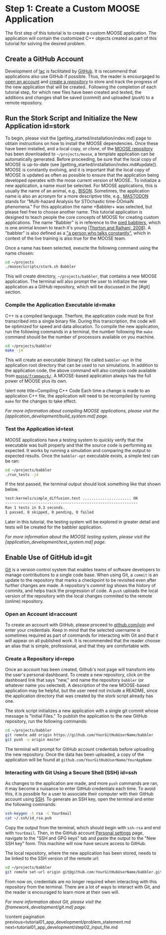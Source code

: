 # Step 1: Create a Custom MOOSE Application

The first step of this tutorial is to create a custom MOOSE application. The application will contain the customized C++ objects created as part of this tutorial for solving the desired problem.

## Create a GitHub Account

Development of [!ac](MOOSE) is facilitated by [GitHub](https://github.com). It is recommend that applications
also use GitHub if possible. Thus, the reader is encourgaged to [open an account](#account) and [create a *repository*](#repo) to store and track the progress of the new application that will be created.. Following the completion of each tutorial step, for which new files have been created and tested, the additions and changes shall be saved (*commit*) and uploaded (*push*) to a remote repository.

## Run the Stork Script and Initialize the New Application id=stork

To begin, please visit the [getting_started/installation/index.md] page to obtain instructions on how to install the MOOSE dependencies. Once these have been installed, and a local copy, or *clone*, of the [MOOSE repository](https://github.com/idaholab/moose) has been downloaded to `~/projects/moose`, a template application can be automatically generated. Before proceeding, be sure that the local copy of MOOSE is up-to-date (see [getting_started/installation/index.md#update]). MOOSE is constantly evolving, and it is important that the local copy of MOOSE is updated as often as possible to ensure that the application being developed operates with the mose current version of MOOSE..
To initialize a new application, a name must be selected. For MOOSE applications, this is usually the name of an animal, e.g., [BISON](https://mooseframework.org/bison/). Sometimes, the application name is also an acronym for a more descriptive title, e.g., [MASTODON](https://mooseframework.org/mastodon/) stands for "Multi-hazard Analysis for STOchastic time-DOmaiN phenomena."
For this application the name +Babbler+ was selected, but please feel free to choose another name. This tutorial application is designed to teach people the core concepts of MOOSE for creating custom applications. The name "Babbler" is in reference to the [pied babblers](https://en.wikipedia.org/wiki/Southern_pied_babbler), which is one animial known to teach it's young [(Thorton and Raihani, 2008)](https://doi.org/10.1016/j.anbehav.2007.12.014). A "babbler" is also defined as a ["a person who talks constantly"](https://www.merriam-webster.com/thesaurus/babbler), which in context of the live training is also true for the MOOSE team.

Once a name has been selected, exeucte the following command using the name chosen:

```bash
cd ~/projects
./moose/scripts/stork.sh Babbler
```

This will create directory, `~/projects/babbler`, that contains a new MOOSE application. The terminal will also prompt the user to initialize the new application as a GitHub repository, which will be discussed in the [#git] section.

### Compile the Application Executable id=make

C++ is a compiled language. Therfore, the application code must be first transcribed into a single binary file. During this transcription, the code will be optimized for speed and data allocation. To compile the new application, run the following commands in a terminal, the number following the `make` command should be the number of processors available on you machine.

```bash
cd ~/projects/babbler
make -j4
```

This will create an executable (binary) file called `babbler-opt` in the application root directory that can be used to run simulations. In addition to the application code, the above command will also compile code available from [`moose/framework/`](https://github.com/idaholab/moose/tree/master/framework). A MOOSE-based application always has the full power of MOOSE plus its own.

!alert note title=Compiling C++ Code
Each time a change is made to an application C++ file, the application will need to be recompiled by running `make` for the changes to take effect.

*For more information about compiling MOOSE applications, please visit the [application_development/build_system.md] page.*

### Test the Application id=test

MOOSE applications have a testing system to quickly verify that the executable was built properly and that the source code is performing as expected. It works by running a simulation and comparing the output to expected results. Once the `babbler-opt` executable exists, a simple test can be ran:

```bash
cd ~/projects/babbler
./run_tests -j4
```

If the test passed, the terminal output should look something like that shown below.

```bash
test:kernels/simple_diffusion.test ...................... OK
------------------------------------------------------------
Ran 1 tests in 0.3 seconds.
1 passed, 0 skipped, 0 pending, 0 failed
```

Later in this tutorial, the testing system will be explored in greater detail and tests will be created for the babbler application.

*For more information about the MOOSE testing system, please visit the [application_development/test_system.md] page.*

## Enable Use of GitHub id=git

[Git](https://git-scm.com) is a version control system that enables teams of software developers to manage contributions to a single code base. When using Git, a `commit` is an update to the repository that marks a checkpoint to be revisited even after further changes are made. A repository's *commit log* shows the history of commits, and helps track the progression of code. A `push` uploads the local version of the repository with the local changes commited to the remote (online) repository.

### Open an Account id=account

To create an account with GitHub, please proceed to [github.com/join](https://github.com/join) and enter your credentials. Keep in mind that the selected username is sometimes required as part of commands for interacting with Git and that it will appear on all published work. It is recommended that the reader choose an alias that is simple, professional, and that they are comfortable with.

### Create a Repository id=repo

Once an account has been created, Github's root page will transform into the user's personal dashboard. To create a new repository, click on the dashboard link that says "new," and name the repository `babbler` (or whatever name you selected). A description of the new MOOSE-based application may be helpful, but the user need not include a README, since the application directory that was created by the stork script already has one.

The stork script initializes a new application with a single git commit whose message is "Initial Files." To publish the application to the new GitHub repository, run the following commands:

```bash
cd ~/projects/babbler
git remote add origin https://github.com/YourGitHubUserName/babbler
git push -u origin master
```

The terminal will prompt for GitHub account credentials before uploading the new repository. Once the data has been uploaded, a copy of the application will be found at `github.com/YourGitHubUserName/YourAppName`

### Interacting with Git Using a Secure Shell (SSH) id=ssh

As changes to the application are made, and more `push` commands are ran, it may become a nuisance to enter GitHub credentials each time. To avoid this, it is possible for a user to associate their computer with their GitHub account using [SSH](https://www.ssh.com/ssh/). To generate an SSH key, open the terminal and enter the following commands:

```bash
ssh-keygen -t rsa -C YourEmail
cat ~/.ssh/id_rsa.pub
```

Copy the output from the terminal, which should begin with `ssh-rsa` and end with `YourEmail`. Then, in the GitHub account [Personal settings](https://github.com/settings/profile) page, navigate to the "SSH and GPG keys" tab and paste the output to the "New SSH key" form. This machine will now have secure access to GitHub.

The local repository, where the new application has been stored, needs to be linked to the SSH version of the remote url:

```bash
cd ~/projects/babbler
git remote set-url origin git@github.com:YourGitHubUserName/babbler.git
```

From now on, credentials are no longer required when interacting with this repository from the terminal. There are a lot of ways to interact with Git, and the reader is encouraged to learn more at their own will.

*For more information about Git, please visit the [framework_development/git.md] page.*

!content pagination previous=tutorial01_app_development/problem_statement.md
                    next=tutorial01_app_development/step02_input_file.md
